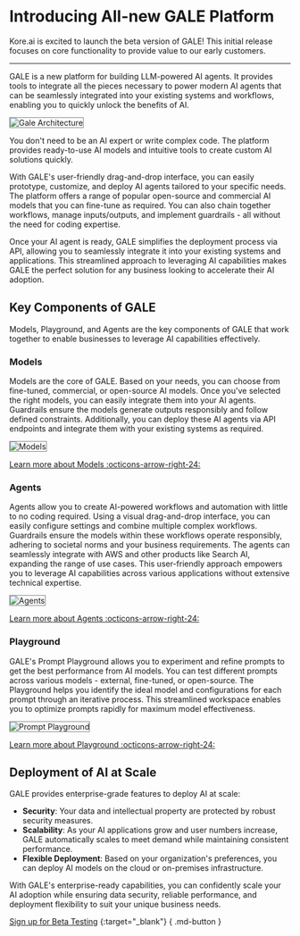 # Introducing All-new GALE Platform

Kore.ai is excited to launch the beta version of GALE! This initial release focuses on core functionality to provide value to our early customers.
<hr>

GALE is a new platform for building LLM-powered AI agents. It provides tools to integrate all the pieces necessary to power modern AI agents that can be seamlessly integrated into your existing systems and workflows, enabling you to quickly unlock the benefits of AI.

<img src="../images/gale-arch.png" alt="Gale Architecture" title="Gale Architecture" style="border: 1px solid gray; zoom:100%;">

You don't need to be an AI expert or write complex code. The platform provides ready-to-use AI models and intuitive tools to create custom AI solutions quickly.

With GALE's user-friendly drag-and-drop interface, you can easily prototype, customize, and deploy AI agents tailored to your specific needs. The platform offers a range of popular open-source and commercial AI models that you can fine-tune as required. You can also chain together workflows, manage inputs/outputs, and implement guardrails - all without the need for coding expertise.

Once your AI agent is ready, GALE simplifies the deployment process via API, allowing you to seamlessly integrate it into your existing systems and applications. This streamlined approach to leveraging AI capabilities makes GALE the perfect solution for any business looking to accelerate their AI adoption.

## Key Components of GALE

Models, Playground, and Agents are the key components of GALE that work together to enable businesses to leverage AI capabilities effectively.

### Models

Models are the core of GALE. Based on your needs, you can choose from fine-tuned, commercial, or open-source AI models. Once you've selected the right models, you can easily integrate them into your AI agents. Guardrails ensure the models generate outputs responsibly and follow defined constraints. Additionally, you can deploy these AI agents via API endpoints and integrate them with your existing systems as required. 

<img src="../images/gale-componenets.png" alt="Models" title="Models" style="border: 1px solid gray; zoom:100%;">

[Learn more about Models :octicons-arrow-right-24:](../models/overview.md)

### Agents

Agents allow you to create AI-powered workflows and automation with little to no coding required. Using a visual drag-and-drop interface, you can easily configure settings and combine multiple complex workflows. Guardrails ensure the models within these workflows operate responsibly, adhering to societal norms and your business requirements. The agents can seamlessly integrate with AWS and other products like Search AI, expanding the range of use cases. This user-friendly approach empowers you to leverage AI capabilities across various applications without extensive technical expertise.  

<img src="../images/agents.png" alt="Agents" title="Agents" style="border: 1px solid gray; zoom:100%;">

[Learn more about Agents :octicons-arrow-right-24:](../agents/overview.md)

### Playground

GALE's Prompt Playground allows you to experiment and refine prompts to get the best performance from AI models. You can test different prompts across various models - external, fine-tuned, or open-source. The Playground helps you identify the ideal model and configurations for each prompt through an iterative process. This streamlined workspace enables you to optimize prompts rapidly for maximum model effectiveness.  

<img src="../images/playground.png" alt="Prompt Playground" title="Prompt Playground" style="border: 1px solid gray; zoom:100%;">

[Learn more about Playground :octicons-arrow-right-24:](../playground/overview.md)

## Deployment of AI at Scale

GALE provides enterprise-grade features to deploy AI at scale:

* **Security**: Your data and intellectual property are protected by robust security measures.
* **Scalability**: As your AI applications grow and user numbers increase, GALE automatically scales to meet demand while maintaining consistent performance.
* **Flexible Deployment**: Based on your organization's preferences, you can deploy AI models on the cloud or on-premises infrastructure.

With GALE's enterprise-ready capabilities, you can confidently scale your AI adoption while ensuring data security, reliable performance, and deployment flexibility to suit your unique business needs.

[Sign up for Beta Testing](https://info.kore.ai/gale-beta-signup) {:target="_blank"} { .md-button }